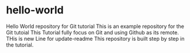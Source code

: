 # hello-world
Hello World repository for Git tutorial
This is an example repository for the Git tutoial 
This Tutorial fully  focus on Git and using Github as its remote.
THis is new Line for update-readme
This repository is built step by step in the tutorial.
